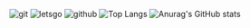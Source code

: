![git](https://github.com/user-attachments/assets/1dd6982c-19c3-4aab-912c-82e5597ca5ab)
![letsgo](https://github.com/user-attachments/assets/a237a60d-2c7d-495f-a7a2-8c783640eb88)
![github](https://github.com/user-attachments/assets/3c356e87-7efa-4bad-bc41-8dfd70e8fd0c)
![Top Langs](https://github-readme-stats.vercel.app/api/top-langs/?username=Nutsubish&hide_progress=false) ![Anurag's GitHub stats](https://github-readme-stats.vercel.app/api?username=Nutsubish&show_icons=true&theme=radical)
